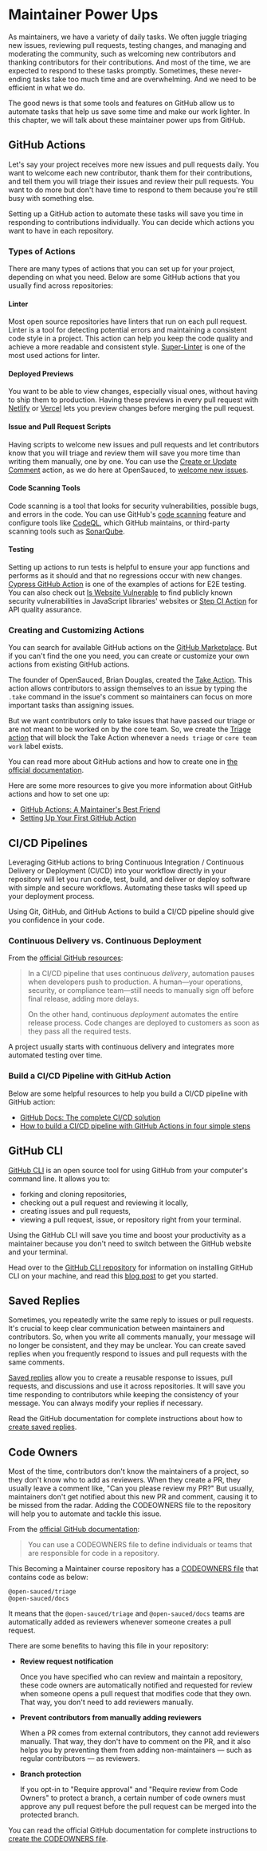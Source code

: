 # Maintainer Power Ups

As maintainers, we have a variety of daily tasks. We often juggle triaging new issues, reviewing pull requests, testing changes, and managing and moderating the community, such as welcoming new contributors and thanking contributors for their contributions. And most of the time, we are expected to respond to these tasks promptly. Sometimes, these never-ending tasks take too much time and are overwhelming. And we need to be efficient in what we do.

The good news is that some tools and features on GitHub allow us to automate tasks that help us save some time and make our work lighter. In this chapter, we will talk about these maintainer power ups from GitHub.

## GitHub Actions

Let's say your project receives more new issues and pull requests daily. You want to welcome each new contributor, thank them for their contributions, and tell them you will triage their issues and review their pull requests. You want to do more but don't have time to respond to them because you're still busy with something else.

Setting up a GitHub action to automate these tasks will save you time in responding to contributions individually. You can decide which actions you want to have in each repository.

### Types of Actions

There are many types of actions that you can set up for your project, depending on what you need. Below are some GitHub actions that you usually find across repositories:

#### Linter

Most open source repositories have linters that run on each pull request. Linter is a tool for detecting potential errors and maintaining a consistent code style in a project. This action can help you keep the code quality and achieve a more readable and consistent style. [Super-Linter](https://github.com/marketplace/actions/super-linter) is one of the most used actions for linter.

#### Deployed Previews

You want to be able to view changes, especially visual ones, without having to ship them to production. Having these previews in every pull request with [Netlify](https://docs.netlify.com/site-deploys/deploy-previews/) or [Vercel](https://vercel.com/features/previews) lets you preview changes before merging the pull request.

#### Issue and Pull Request Scripts

Having scripts to welcome new issues and pull requests and let contributors know that you will triage and review them will save you more time than writing them manually, one by one. You can use the [Create or Update Comment](https://github.com/marketplace/actions/create-or-update-comment) action, as we do here at OpenSauced, to [welcome new issues](https://github.com/open-sauced/app/blob/beta/.github/workflows/issue.yml).

#### Code Scanning Tools

Code scanning is a tool that looks for security vulnerabilities, possible bugs, and errors in the code. You can use GitHub's [code scanning](https://docs.github.com/en/code-security/code-scanning) feature and configure tools like [CodeQL](https://docs.github.com/en/code-security/code-scanning/introduction-to-code-scanning/about-code-scanning-with-codeql), which GitHub maintains, or third-party scanning tools such as [SonarQube](https://github.com/marketplace/actions/official-sonarqube-scan).

#### Testing

Setting up actions to run tests is helpful to ensure your app functions and performs as it should and that no regressions occur with new changes. [Cypress GitHub Action](https://docs.cypress.io/guides/continuous-integration/github-actions) is one of the examples of actions for E2E testing. You can also check out [Is Website Vulnerable](https://github.com/marketplace/actions/is-website-vulnerable) to find publicly known security vulnerabilities in JavaScript libraries' websites or [Step CI Action](https://github.com/marketplace/actions/step-ci-action) for API quality assurance.

### Creating and Customizing Actions

You can search for available GitHub actions on the [GitHub Marketplace](https://github.com/marketplace?type=actions). But if you can't find the one you need, you can create or customize your own actions from existing GitHub actions.

The founder of OpenSauced, Brian Douglas, created the [Take Action](https://github.com/marketplace/actions/contributor-takes-action). This action allows contributors to assign themselves to an issue by typing the `.take` command in the issue's comment so maintainers can focus on more important tasks than assigning issues.

But we want contributors only to take issues that have passed our triage or are not meant to be worked on by the core team. So, we create the [Triage action](https://github.com/open-sauced/app/blob/beta/.github/workflows/triage.yml) that will block the Take Action whenever a `needs triage` or `core team work` label exists.

You can read more about GitHub actions and how to create one in [the official documentation](https://github.com/features/actions).

Here are some more resources to give you more information about GitHub actions and how to set one up:

- [GitHub Actions: A Maintainer's Best Friend](https://dev.to/opensauced/github-actions-a-maintainers-best-friend-488n)
- [Setting Up Your First GitHub Action](https://dev.to/opensauced/setting-up-your-first-github-action-for-specific-contributions-33a4)

## CI/CD Pipelines

Leveraging GitHub actions to bring Continuous Integration / Continuous Delivery or Deployment (CI/CD) into your workflow directly in your repository will let you run code, test, build, and deliver or deploy software with simple and secure workflows. Automating these tasks will speed up your deployment process.

Using Git, GitHub, and GitHub Actions to build a CI/CD pipeline should give you confidence in your code.

### Continuous Delivery vs. Continuous Deployment

From the [official GitHub resources](https://resources.github.com/ci-cd/):

> In a CI/CD pipeline that uses continuous _delivery_, automation pauses when developers push to production. A human—your operations, security, or compliance team—still needs to manually sign off before final release, adding more delays.
>
> On the other hand, continuous _deployment_ automates the entire release process. Code changes are deployed to customers as soon as they pass all the required tests.

A project usually starts with continuous delivery and integrates more automated testing over time.

### Build a CI/CD Pipeline with GitHub Action

Below are some helpful resources to help you build a CI/CD pipeline with GitHub action:

- [GitHub Docs: The complete CI/CD solution](https://github.com/solutions/ci-cd/)
- [How to build a CI/CD pipeline with GitHub Actions in four simple steps](https://github.blog/2022-02-02-build-ci-cd-pipeline-github-actions-four-steps/)

## GitHub CLI

[GitHub CLI](https://cli.github.com/) is an open source tool for using GitHub from your computer's command line. It allows you to:

- forking and cloning repositories,
- checking out a pull request and reviewing it locally,
- creating issues and pull requests,
- viewing a pull request, issue, or repository right from your terminal.

Using the GitHub CLI will save you time and boost your productivity as a maintainer because you don't need to switch between the GitHub website and your terminal.

Head over to the [GitHub CLI repository](https://github.com/cli/cli#installation) for information on installing GitHub CLI on your machine, and read this [blog post](https://dev.to/opensauced/boost-productivity-with-the-github-cli-2mne) to get you started.

## Saved Replies

Sometimes, you repeatedly write the same reply to issues or pull requests. It's crucial to keep clear communication between maintainers and contributors. So, when you write all comments manually, your message will no longer be consistent, and they may be unclear. You can create saved replies when you frequently respond to issues and pull requests with the same comments.

[Saved replies](https://docs.github.com/en/get-started/writing-on-github/working-with-saved-replies/about-saved-replies) allow you to create a reusable response to issues, pull requests, and discussions and use it across repositories. It will save you time responding to contributors while keeping the consistency of your message. You can always modify your replies if necessary.

Read the GitHub documentation for complete instructions about how to [create saved replies](https://docs.github.com/en/get-started/writing-on-github/working-with-saved-replies/creating-a-saved-reply).

## Code Owners

Most of the time, contributors don't know the maintainers of a project, so they don't know who to add as reviewers. When they create a PR, they usually leave a comment like, "Can you please review my PR?" But usually, maintainers don't get notified about this new PR and comment, causing it to be missed from the radar. Adding the CODEOWNERS file to the repository will help you to automate and tackle this issue.

From the [official GitHub documentation](https://docs.github.com/en/repositories/managing-your-repositorys-settings-and-features/customizing-your-repository/about-code-owners):

> You can use a CODEOWNERS file to define individuals or teams that are responsible for code in a repository.

This Becoming a Maintainer course repository has a [CODEOWNERS file](https://github.com/open-sauced/maintainer-intro-course/blob/main/.github/CODEOWNERS) that contains code as below:

```text
@open-sauced/triage
@open-sauced/docs
```

It means that the `@open-sauced/triage` and `@open-sauced/docs` teams are automatically added as reviewers whenever someone creates a pull request.

There are some benefits to having this file in your repository:

- **Review request notification**

  Once you have specified who can review and maintain a repository, these code owners are automatically notified and requested for review when someone opens a pull request that modifies code that they own. That way, you don't need to add reviewers manually.

- **Prevent contributors from manually adding reviewers**

  When a PR comes from external contributors, they cannot add reviewers manually. That way, they don't have to comment on the PR, and it also helps you by preventing them from adding non-maintainers — such as regular contributors — as reviewers.

- **Branch protection**

  If you opt-in to "Require approval" and "Require review from Code Owners" to protect a branch, a certain number of code owners must approve any pull request before the pull request can be merged into the protected branch.

You can read the official GitHub documentation for complete instructions to [create the CODEOWNERS file](https://docs.github.com/en/repositories/working-with-files/managing-files/creating-new-files).
